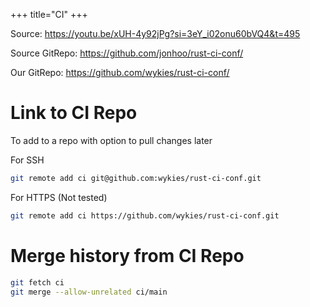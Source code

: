+++
title="CI"
+++

Source: <https://youtu.be/xUH-4y92jPg?si=3eY_i02onu60bVQ4&t=495>

Source GitRepo: <https://github.com/jonhoo/rust-ci-conf/>

Our GitRepo: <https://github.com/wykies/rust-ci-conf/>

# Link to CI Repo

To add to a repo with option to pull changes later

For SSH

```sh
git remote add ci git@github.com:wykies/rust-ci-conf.git
```

For HTTPS (Not tested)

```sh
git remote add ci https://github.com/wykies/rust-ci-conf.git
```

# Merge history from CI Repo

```sh
git fetch ci
git merge --allow-unrelated ci/main
```

```